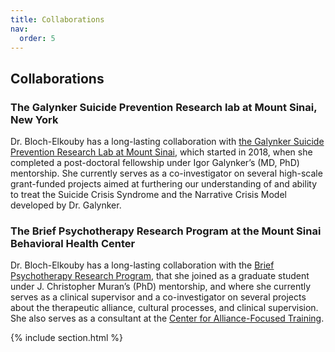 ```yaml
---
title: Collaborations
nav:
  order: 5
---
```




## Collaborations

### The Galynker Suicide Prevention Research lab at Mount Sinai, New York

Dr. Bloch-Elkouby has a long-lasting collaboration with [the Galynker Suicide Prevention Research Lab at Mount Sinai](https://labs.icahn.mssm.edu/galynkerlab/), which started in 2018, when she completed a post-doctoral fellowship under Igor Galynker’s (MD, PhD) mentorship. She currently serves as a co-investigator on several high-scale grant-funded projects aimed at furthering our understanding of and ability to treat the Suicide Crisis Syndrome and the Narrative Crisis Model developed by Dr. Galynker. 

### The Brief Psychotherapy Research Program at the Mount Sinai Behavioral Health Center

Dr. Bloch-Elkouby has a long-lasting collaboration with the [Brief Psychotherapy Research Program](http://www.brieftherapyprogram.com/), that she joined as a graduate student under J. Christopher Muran’s (PhD) mentorship, and where she currently serves as a clinical supervisor and a co-investigator on several projects about the therapeutic alliance, cultural processes, and clinical supervision.  She also serves as a consultant at the  [Center for Alliance-Focused Training](https://www.therapeutic-alliance.org/). 




{% include section.html %}

